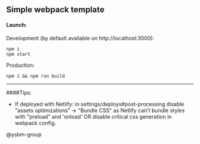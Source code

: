 Simple webpack template
--

#### Launch:

Development (by default available on http://localhost:3000):
```console
npm i
npm start
```

Production:
```
npm i && npm run build
```
---

####Tips:

- If deployed with Netlify: in settings/deploys#post-processing disable "assets optimizations" -> "Bundle CSS" as Netlify can't bundle styles with "preload" and 'onload' OR disable critical css generation in webpack config. 

@ysbm-group
